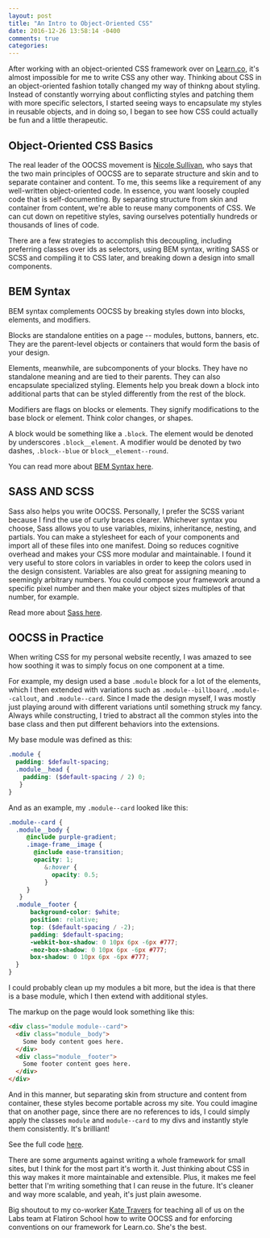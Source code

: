 ```yaml
---
layout: post
title: "An Intro to Object-Oriented CSS"
date: 2016-12-26 13:58:14 -0400
comments: true
categories: 
---
```


After working with an object-oriented CSS framework over on
[Learn.co](https://learn.co), it's almost impossible for me to write CSS any
other way. Thinking about CSS in an object-oriented fashion totally changed
my way of thinkng about styling. Instead of constantly worrying about
conflicting styles and patching them with more specific selectors, I started
seeing ways to encapsulate my styles in reusable objects, and in doing so, I
began to see how CSS could actually be fun and a little therapeutic. 

## Object-Oriented CSS Basics

The real leader of the OOCSS movement is [Nicole
Sullivan](https://github.com/stubbornella/oocss/wiki), who says that the two
main principles of OOCSS are to separate structure and skin and to separate
container and content. To me, this seems like a requirement of any
well-written object-oriented code. In essence, you want loosely coupled code
that is self-documenting. By separating structure from skin and container
from content, we're able to reuse many components of CSS. We can cut down on
repetitive styles, saving ourselves potentially hundreds or thousands of
lines of code. 

There are a few strategies to accomplish this decoupling, including
preferring classes over ids as selectors, using BEM syntax, writing SASS or
SCSS and compiling it to CSS later, and breaking down a design into small
components.

## BEM Syntax

BEM syntax complements OOCSS by breaking styles down into blocks, elements,
and modifiers. 

Blocks are standalone entities on a page -- modules, buttons, banners, etc.
They are the parent-level objects or containers that would form the basis of
your design. 

Elements, meanwhile, are subcomponents of your blocks. They have no
standalone meaning and are tied to their parents. They can also encapsulate
specialized styling. Elements help you break down a block into additional
parts that can be styled differently from the rest of the block. 

Modifiers are flags on blocks or elements. They signify modifications to the
base block or element. Think color changes, or shapes. 

A block would be something like a `.block`. The element would be denoted by
underscores `.block__element`. A modifier would be denoted by two dashes,
`.block--blue` or `block__element--round`.

You can read more about [BEM Syntax here](http://getbem.com/introduction/).

## SASS AND SCSS
Sass also helps you write OOCSS. Personally, I prefer the SCSS variant
because I find the use of curly braces clearer. Whichever syntax you choose,
Sass allows you to use variables, mixins, inheritance, nesting, and partials. You can
make a stylesheet for each of your components and import all of these files
into one manifest. Doing so reduces cognitive overhead and makes your CSS
more modular and maintainable. I found it very useful to store colors in
variables in order to keep the colors used in the design consistent.
Variables are also great for assigning meaning to seemingly arbitrary
numbers. You could compose your framework around a specific pixel number and
then make your object sizes multiples of that number, for example.

Read more about [Sass here](http://sass-lang.com/guide).

## OOCSS in Practice
When writing CSS for my personal website recently, I was amazed to see how
soothing it was to simply focus on one component at a time.

For example, my design used a base `.module` block for a lot of the elements, which I
then extended with variations such as `.module--billboard`,
`.module--callout`, and `.module--card`. Since I made the design myself, I
was mostly just playing around with different variations until something
struck my fancy. Always while constructing, I tried to abstract all the
common styles into the base class and then put different behaviors into the
extensions. 

My base module was defined as this: 

```scss
.module {
  padding: $default-spacing;
  .module__head {
    padding: ($default-spacing / 2) 0;
   }
}
```

And as an example, my `.module--card` looked like this:
```scss
.module--card {
  .module__body {
     @include purple-gradient;
     .image-frame__image {
       @include ease-transition;
       opacity: 1;
          &:hover {
            opacity: 0.5;
          }
     }
   }
  .module__footer {
      background-color: $white;
      position: relative;
      top: ($default-spacing / -2);
      padding: $default-spacing;
      -webkit-box-shadow: 0 10px 6px -6px #777;
      -moz-box-shadow: 0 10px 6px -6px #777;
      box-shadow: 0 10px 6px -6px #777;
  }
}
```

I could probably clean up my modules a bit more, but the idea is that there
is a base module, which I then extend with additional styles. 

The markup on the page would look something like this:
```html
<div class="module module--card">
  <div class="module__body">
    Some body content goes here.
  </div>
  <div class="module__footer">
    Some footer content goes here.
  </div>
</div>
```

And in this manner, but separating skin from structure and content from
container, these styles become portable across my site. You could imagine
that on another page, since there are no references to ids, I could simply
apply the classes `module` and `module--card` to my divs and instantly style
them consistently. It's brilliant!

See the full code [here](https://github.com/talum/one-page).

There are some arguments against writing a whole framework for small sites,
but I think for the most part it's worth it. Just thinking about CSS in this
way makes it more maintainable and extensible. Plus, it makes me feel better
that I'm writing something that I can reuse in the future. It's cleaner and
way more scalable, and yeah, it's just plain awesome. 

Big shoutout to my co-worker [Kate Travers](http://kate-travers.com) for teaching all of us on the Labs team at Flatiron School how to write OOCSS and for enforcing conventions on our framework for Learn.co. She's the best.
